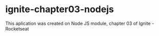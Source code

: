 # ignite-chapter03-nodejs
This aplication was created on Node JS module, chapter 03 of Ignite - Rocketseat
